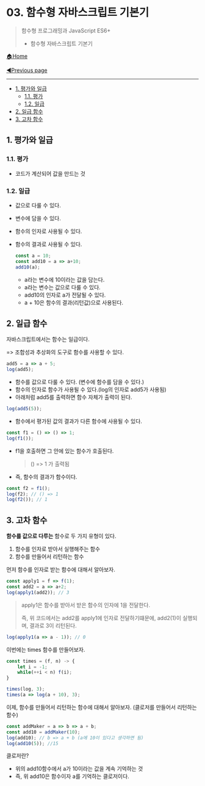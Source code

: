 # 03. 함수형 자바스크립트 기본기

> 함수형 프로그래밍과 JavaScript ES6+
>
> - 함수형 자바스크립트 기본기

[🏠Home](https://github.com/batboy118/Study_Note)

[◀Previous page ](./README.md)

---

<!-- TOC -->

- [1. 평가와 일급](#1-평가와-일급)
  - [1.1. 평가](#11-평가)
  - [1.2. 일급](#12-일급)
- [2. 일급 함수](#2-일급-함수)
- [3. 고차 함수](#3-고차-함수)

<!-- /TOC -->

## 1. 평가와 일급

### 1.1. 평가

- 코드가 계산되어 값을 만드는 것

### 1.2. 일급

- 값으로 다룰 수 있다.

- 변수에 담을 수 있다.

- 함수의 인자로 사용될 수 있다.

- 함수의 결과로 사용될 수 있다.

  ```javascript
  const a = 10;
  const add10 = a => a+10;
  add10(a);
  ```

  - a라는 변수에 10이라는 값을 담는다.
  - a라는 변수는 값으로 다룰 수 있다.
  - add10의 인자로 a가 전달될 수 있다.
  - a + 10은 함수의 결과(리턴값)으로 사용된다.

## 2. 일급 함수

자바스크립트에서는 함수는 일급이다.

=> 조합성과 추상화의 도구로 함수를 사용할 수 있다.

```javascript
add5 = a => a + 5;
log(add5);
```

- 함수를 값으로 다룰 수 있다. (변수에 함수를 담을 수 있다.)
- 함수의 인자로 함수가 사용될 수 있다.(log의 인자로 add5가 사용됨)
- 아래처럼 add5를 출력하면 함수 자체가 출력이 된다.

```javascript
log(add5(5));
```

- 함수에서 평가된 값의 결과가 다른 함수에 사용될 수 있다.

```javascript
const f1 = () => () => 1;
log(f1());
```

- f1을 호출하면 그 안에 있는 함수가 호출된다.

  > () => 1 가 출력됨

- 즉, 함수의 결과가 함수이다.

```javascript
const f2 = f1();
log(f2); // () => 1
log(f2()); // 1
```

## 3. 고차 함수

**함수를 값으로 다루는** 함수로 두 가지 유형이 있다.

1. 함수를 인자로 받아서 실행해주는 함수
2. 함수를 만들어서 리턴하는 함수

먼저 함수를 인자로 받는 함수에 대해서 알아보자.

```javascript
const apply1 = f => f(1);
const add2 = a => a+2;
log(apply1(add2)); // 3
```

> apply1은 함수를 받아서 받은 함수의 인자에 1을 전달한다.
>
> 즉, 위 코드에서는 add2를 apply1에 인자로 전달하기떄문에,   add2(1)이 실행되며, 결과로 3이 리턴된다.

```javascript
log(apply1(a => a - 1)); // 0
```

이번에는 times 함수를 만들어보자.

```javascript
const times = (f, n) -> {
    let i = -1;
    while(++i < n) f(i);
}

times(log, 3);
times(a => log(a + 10), 3);
```

이제, 함수를 만들어서 리턴하는 함수에 대해서 알아보자. (클로저를 만들어서 리턴하는 함수)

```javascript
const addMaker = a => b => a + b;
const add10 = addMaker(10);
log(add10); // b => a + b (a에 10이 있다고 생각하면 됨)
log(add10(5)); //15
```

클로저란?

- 위의 add10함수에서 a가 10이라는 값을 계속 기억하는 것
- 즉, 위 add10은 함수이자 a를 기억하는 클로저이다.

